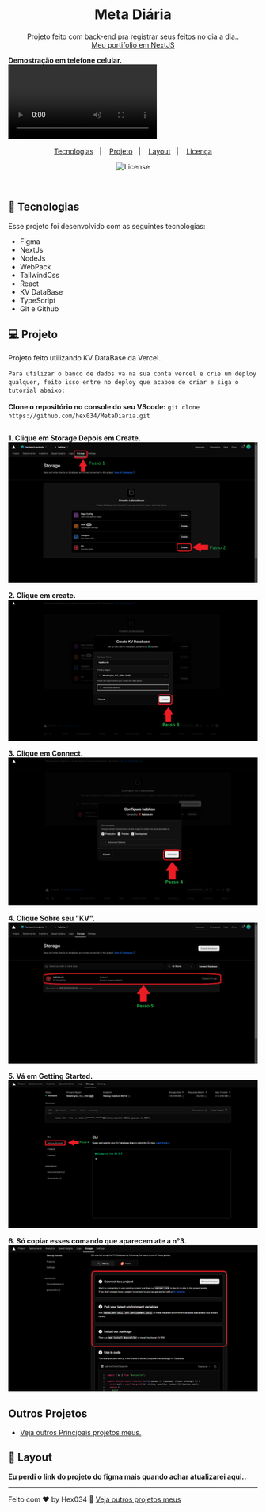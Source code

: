<h1 align="center"> Meta Diária</h1>

<p align="center">
Projeto feito com back-end pra registrar seus feitos no dia a dia..<br/>
<a href="https://spgunk.eu.org">Meu portifolio em NextJS</a>
</p>

<p>
<strong>Demostração em telefone celular.</strong>
<video src="./.github/animation.gif" alt="Imagem de demostração."/>
</p>

<p align="center">
  <a href="#-tecnologias">Tecnologias</a>&nbsp;&nbsp;&nbsp;|&nbsp;&nbsp;&nbsp;
  <a href="#-projeto">Projeto</a>&nbsp;&nbsp;&nbsp;|&nbsp;&nbsp;&nbsp;
  <a href="#-layout">Layout</a>&nbsp;&nbsp;&nbsp;|&nbsp;&nbsp;&nbsp;
  <a href="#memo-licença">Licença</a>
</p>

<p align="center">
  <img alt="License" src="https://img.shields.io/static/v1?label=license&message=MIT&color=49AA26&labelColor=000000">
</p>

<br>

## 🚀 Tecnologias

Esse projeto foi desenvolvido com as seguintes tecnologias:

- Figma
- NextJs
- NodeJs
- WebPack
- TailwindCss
- React
- KV DataBase
- TypeScript
- Git e Github


## 💻 Projeto

Projeto feito utilizando KV DataBase da Vercel..

`Para utilizar o banco de dados va na sua conta vercel e crie um deploy qualquer, feito isso entre no deploy que acabou de criar e siga o tutorial abaixo:`
<br>
<br>
**Clone o repositório no console do seu VScode:** `git clone https://github.com/hex034/MetaDiaria.git`

##

**1. Clique em Storage Depois em Create.**
<img src="./.github/tuto.png"/>

**2. Clique em create.**
<img src="./.github/tuto2.png"/>

**3. Clique em Connect.**
<img src="./.github/tuto3.png"/>

**4. Clique Sobre seu "KV".**
<img src="./.github/tuto4.png"/>

**5. Vá em Getting Started.**
<img src="./.github/tuto5.png"/>

**6. Só copiar esses comando que aparecem ate a n°3.**
<img src="./.github/tuto6.png"/>


## Outros Projetos

- [Veja outros Principais projetos meus.](https://painelunknowbr.eu.org)

## 🔖 Layout

**Eu perdi o link do projeto do figma mais quando achar atualizarei aqui..**


---

Feito com ♥ by Hex034 :wave: [Veja outros projetos meus](https://spgunk.eu.org)